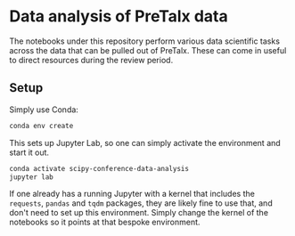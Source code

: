 # Data analysis of PreTalx data

The notebooks under this repository perform various data scientific tasks across the data that can be pulled out of PreTalx.
These can come in useful to direct resources during the review period.

## Setup

Simply use Conda:

```sh
conda env create
```

This sets up Jupyter Lab, so one can simply activate the environment and start it out.

```sh
conda activate scipy-conference-data-analysis
jupyter lab
```

If one already has a running Jupyter with a kernel that includes the `requests`, `pandas` and `tqdm` packages, they are likely fine to use that, and don't need to set up this environment.
Simply change the kernel of the notebooks so it points at that bespoke environment.
